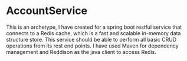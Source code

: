 # AccountService
This is an archetype, I have created for a spring boot restful service that connects to a Redis cache, which is a fast and scalable in-memory data structure store. This service should be able to perform all basic CRUD operations from its rest end points.
I have used Maven for dependency management and Reddison as the java client to access Redis.